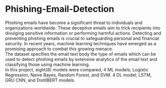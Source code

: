 # Phishing-Email-Detection

Phishing emails have become a significant threat to individuals and organizations worldwide. These deceptive emails aim to trick recipients into divulging sensitive information or performing harmful actions. Detecting and preventing phishing emails is crucial to safeguarding personal and financial security. In recent years, machine learning techniques have emerged as a promising approach to combat this growing menace. <br/> The dataset specifies the email text body the type of emails which can be used to detect phishing emails by extensive analytics of the email text and classifying those using machine learning. <br/>
In this project, eight(8) models were compared, 4 ML models; Logistic Regression, Naive Bayes, Random Forest, and SVM. 4 DL model; LSTM, GRU CNN, and DistilBERT models.
